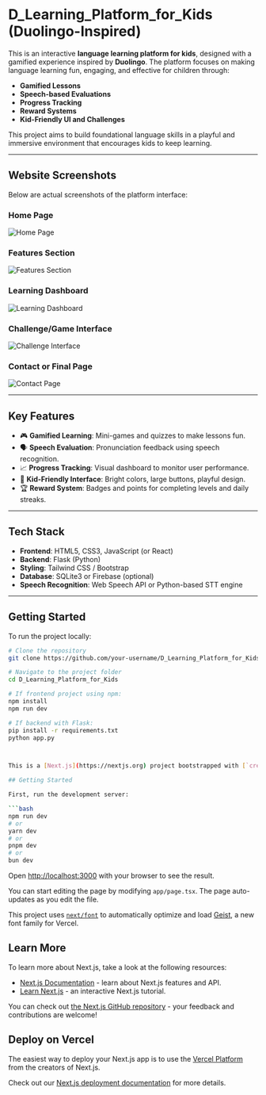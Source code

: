 # D_Learning_Platform_for_Kids (Duolingo-Inspired)

This is an interactive **language learning platform for kids**, designed with a gamified experience inspired by **Duolingo**. The platform focuses on making language learning fun, engaging, and effective for children through:

- **Gamified Lessons**
- **Speech-based Evaluations**
- **Progress Tracking**
- **Reward Systems**
- **Kid-Friendly UI and Challenges**

This project aims to build foundational language skills in a playful and immersive environment that encourages kids to keep learning.

---

## Website Screenshots

Below are actual screenshots of the platform interface:

### Home Page
![Home Page](./assets/1b322f5d-c5a3-416e-94f5-bf52b1ff7d07.jpg)

### Features Section
![Features Section](./assets/e6eb6e1d-1d4f-451a-8cdf-b5c94ffcdc6c.jpg)

### Learning Dashboard
![Learning Dashboard](./assets/741eb8d0-8d5b-47ae-affc-4476e9dc6240.jpg)

### Challenge/Game Interface
![Challenge Interface](./assets/7ae59573-ba8b-4f4b-8303-b3356cdd4811.jpg)

### Contact or Final Page
![Contact Page](./assets/32c80741-2435-4699-90f1-742f51c67720.jpg)

---

## Key Features

- 🎮 **Gamified Learning**: Mini-games and quizzes to make lessons fun.
- 🗣️ **Speech Evaluation**: Pronunciation feedback using speech recognition.
- 📈 **Progress Tracking**: Visual dashboard to monitor user performance.
- 🧒 **Kid-Friendly Interface**: Bright colors, large buttons, playful design.
- 🏆 **Reward System**: Badges and points for completing levels and daily streaks.

---

## Tech Stack

- **Frontend**: HTML5, CSS3, JavaScript (or React)
- **Backend**: Flask (Python)
- **Styling**: Tailwind CSS / Bootstrap
- **Database**: SQLite3 or Firebase (optional)
- **Speech Recognition**: Web Speech API or Python-based STT engine

---

## Getting Started

To run the project locally:

```bash
# Clone the repository
git clone https://github.com/your-username/D_Learning_Platform_for_Kids.git

# Navigate to the project folder
cd D_Learning_Platform_for_Kids

# If frontend project using npm:
npm install
npm run dev

# If backend with Flask:
pip install -r requirements.txt
python app.py



This is a [Next.js](https://nextjs.org) project bootstrapped with [`create-next-app`](https://nextjs.org/docs/app/api-reference/cli/create-next-app).

## Getting Started

First, run the development server:

```bash
npm run dev
# or
yarn dev
# or
pnpm dev
# or
bun dev
```

Open [http://localhost:3000](http://localhost:3000) with your browser to see the result.

You can start editing the page by modifying `app/page.tsx`. The page auto-updates as you edit the file.

This project uses [`next/font`](https://nextjs.org/docs/app/building-your-application/optimizing/fonts) to automatically optimize and load [Geist](https://vercel.com/font), a new font family for Vercel.

## Learn More

To learn more about Next.js, take a look at the following resources:

- [Next.js Documentation](https://nextjs.org/docs) - learn about Next.js features and API.
- [Learn Next.js](https://nextjs.org/learn) - an interactive Next.js tutorial.

You can check out [the Next.js GitHub repository](https://github.com/vercel/next.js) - your feedback and contributions are welcome!

## Deploy on Vercel

The easiest way to deploy your Next.js app is to use the [Vercel Platform](https://vercel.com/new?utm_medium=default-template&filter=next.js&utm_source=create-next-app&utm_campaign=create-next-app-readme) from the creators of Next.js.

Check out our [Next.js deployment documentation](https://nextjs.org/docs/app/building-your-application/deploying) for more details.
